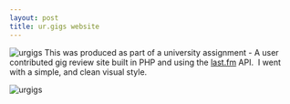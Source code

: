 ```yaml
---
layout: post
title: ur.gigs website
---
```


![urgigs](/assets/urgigshome.jpg)
This was produced as part of a university assignment - A user contributed gig review site built in PHP and using the <a href="http://www.last.fm/api" rel="external nofollow">last.fm</a> API.  I went with a simple, and clean visual style.

![urgigs](/assets/urgigsartists.jpg)